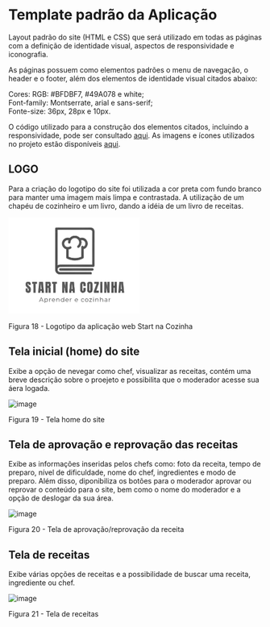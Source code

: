 # Template padrão da Aplicação

Layout padrão do site (HTML e CSS) que será utilizado em todas as páginas com a definição de identidade visual, aspectos de responsividade e iconografia.

As páginas possuem como elementos padrões o menu de navegação, o header e o footer, além dos elementos de identidade visual citados abaixo:

Cores: RGB: #BFDBF7, #49A078 e white; <br>
Font-family: Montserrate, arial e sans-serif; <br>
Fonte-size: 36px, 28px e 10px.

O código utilizado para a construção dos elementos citados, incluindo a responsividade, pode ser consultado <a href="https://github.com/ICEI-PUC-Minas-PMV-ADS/pmv-ads-2023-2-e1-proj-web-t2-projeto_start_na_cozinha_g4/tree/main/codigo-fonte">aqui</a>. As imagens e ícones utilizados no projeto estão disponíveis <a href="https://github.com/ICEI-PUC-Minas-PMV-ADS/pmv-ads-2023-2-e1-proj-web-t2-projeto_start_na_cozinha_g4/tree/main/codigo-fonte/img">aqui</a>.

## LOGO

Para a criação do logotipo do site foi utilizada a cor preta com fundo branco para manter uma imagem mais limpa e contrastada. A utilização de um chapéu de cozinheiro e um livro, dando a idéia de um livro de receitas.

<img src="/codigo-fonte/img/Logo.png">

Figura 18 - Logotipo da aplicação web Start na Cozinha

## Tela inicial (home) do site

Exibe a opção de nevegar como chef, visualizar as receitas, contém uma breve descrição sobre o proejeto e possibilita que o moderador acesse sua áera logada.

![image](https://github.com/ICEI-PUC-Minas-PMV-ADS/pmv-ads-2023-2-e1-proj-web-t2-projeto_start_na_cozinha_g4/assets/144265096/178fa0d4-6f57-4de2-b9ae-11da6b4de36e)

Figura 19 - Tela home do site


## Tela de aprovação e reprovação das receitas

Exibe as informações inseridas pelos chefs como: foto da receita, tempo de preparo, nível de dificuldade, nome do chef, ingredientes e modo de preparo. Além disso, diponibiliza os botões para o moderador aprovar ou reprovar o conteúdo para o site, bem como o nome do moderador e a opção de deslogar da sua área.

![image](https://github.com/ICEI-PUC-Minas-PMV-ADS/pmv-ads-2023-2-e1-proj-web-t2-projeto_start_na_cozinha_g4/assets/144265096/765ad12c-695d-4620-8994-227d5fdd6b6f)

Figura 20 - Tela de aprovação/reprovação da receita

## Tela de receitas

Exibe várias opções de receitas e a possibilidade de buscar uma receita, ingrediente ou chef.

![image](https://github.com/ICEI-PUC-Minas-PMV-ADS/pmv-ads-2023-2-e1-proj-web-t2-projeto_start_na_cozinha_g4/assets/144265096/02b25f47-57ec-42c5-9add-918af877a725)

Figura 21 - Tela de receitas
